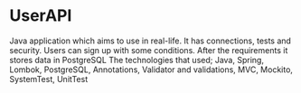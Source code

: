 # UserAPI
Java application which aims to use in real-life. It has connections, tests and security. Users can sign up with some conditions. After the requirements it stores data in PostgreSQL 
The technologies that used; Java, Spring, Lombok, PostgreSQL, Annotations, Validator and validations, MVC, Mockito, SystemTest, UnitTest
